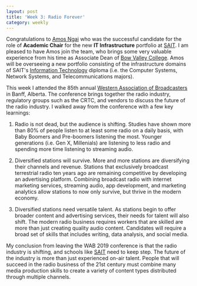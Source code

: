 ```yaml
---
layout: post
title: 'Week 3: Radio Forever'
category: weekly
---
```


Congratulations to [Amos Ngai](https://www.linkedin.com/in/amosngai/) who was the successful candidate for the role of **Academic Chair** for the new **IT Infrastructure** portfolio at [SAIT](https://www.sait.ca). I am pleased to have Amos  join the team, who brings some very valuable experience from his time as Associate Dean of [Bow Valley College](https://bowvalleycollege.ca/). Amos will be overseeing a new portfolio consisting of the infrastructure domains of SAIT's [Information Technology](https://www.sait.ca/programs-and-courses/full-time-studies/diplomas/information-technology) diploma (i.e. the Computer Systems, Network Systems, and Telecommunications majors).

This week I attended the 85th annual [Western Association of Broadcasters](https://www.wab.ca/) in Banff, Alberta. The conference brings together the radio industry, regulatory groups such as the CRTC, and vendors to discuss the future of the radio industry. I walked away from the conference with a few key learnings:

1. Radio is not dead, but the audience is shifting. Studies have shown more than 80% of people listen to at least some radio on a daily basis, with Baby Boomers and Pre-boomers listening the most. Younger generations (i.e. Gen X, Millenials) are listening to less radio and spending more time listening to streaming audio.

1. Diversified stations will survive. More and more stations are diversifying their channels and revenue. Stations that exclusively broadcast terrestrial radio ten years ago are remaining competitive by developing an advertising platform. Combining broadcast radio with internet marketing services, streaming audio, app development, and marketing analytics allow stations to now only survive, but thrive in the modern economy.

1. Diversified stations need versatile talent. As stations begin to offer broader content and advertising services, their needs for talent will also shift. The modern radio business requires workers that are skilled are more than just creating quality audio content. Candidates will require a broad set of skills that includes writing, data analysis, and social media.

My conclusion from leaving the WAB 2019 conference is that the radio industry is shifting, and schools like [SAIT](www.sait.ca) need to keep step. The future of the industry is more than just experienced on-air talent. People that will succeed in the radio business of the 21st century must combine many media production skills to create a variety of content types distributed through multiple channels.
